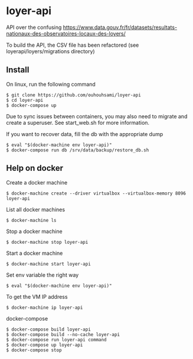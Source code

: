 # loyer-api

API over the confusing https://www.data.gouv.fr/fr/datasets/resultats-nationaux-des-observatoires-locaux-des-loyers/

To build the API, the CSV file has been refactored (see loyerapi/loyers/migrations directory)


## Install

On linux, run the following command

```
$ git clone https://github.com/ouhouhsami/loyer-api
$ cd loyer-api
$ docker-compose up
```

Due to sync issues between containers, you may also need to migrate and create a superuser. See start_web.sh for more information.


If you want to recover data, fill the db with the appropriate dump

```
$ eval "$(docker-machine env loyer-api)"
$ docker-compose run db /srv/data/backup/restore_db.sh
```

## Help on docker

Create a docker machine

```
$ docker-machine create --driver virtualbox --virtualbox-memory 8096 loyer-api
```

List all docker machines

```
$ docker-machine ls
```

Stop a docker machine

```
$ docker-machine stop loyer-api
```

Start a docker machine

```
$ docker-machine start loyer-api
```
Set env variable the right way

```
$ eval "$(docker-machine env loyer-api)"
```

To get the VM IP address

```
$ docker-machine ip loyer-api
```

docker-compose

```
$ docker-compose build loyer-api
$ docker-compose build --no-cache loyer-api
$ docker-compose run loyer-api command
$ docker-compose up loyer-api
$ docker-compose stop
```

